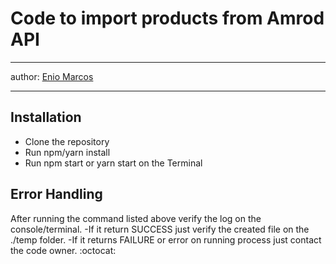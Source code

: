 # Code to import products from Amrod API

---

author: [Enio Marcos](https://github.com/eniomarcosm)

---

## Installation

- Clone the repository
- Run npm/yarn install
- Run npm start or yarn start on the Terminal

## Error Handling

After running the command listed above verify the log on the console/terminal.
-If it return SUCCESS just verify the created file on the ./temp folder.
-If it returns FAILURE or error on running process just contact the code owner. :octocat:
